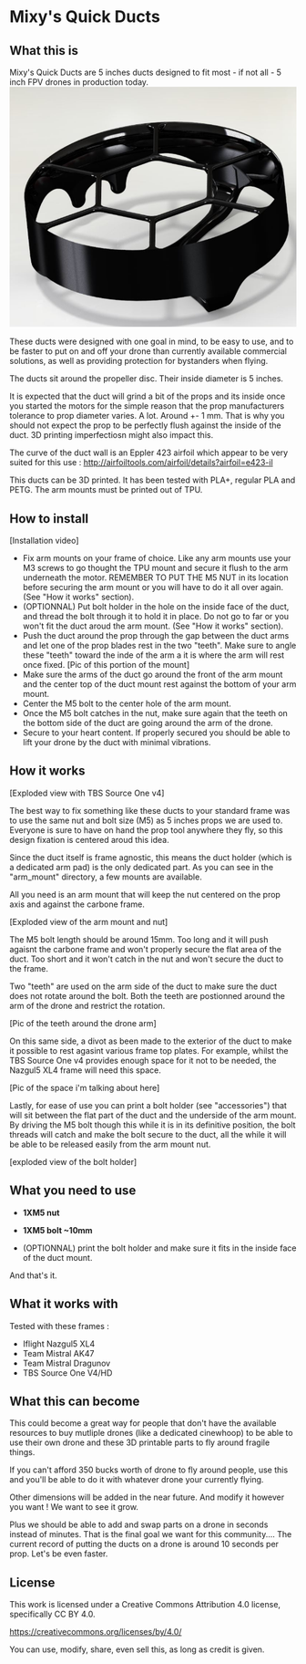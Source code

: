 # Mixy's Quick Ducts
## What this is
Mixy's Quick Ducts are 5 inches ducts designed to fit most - if not all - 5 inch FPV drones in production today.
![Alt text](pics_and_renders/duct5in_1.JPG?raw=true "Title")

These ducts were designed with one goal in mind, to be easy to use, and to be faster to put on and off your drone than currently available commercial solutions, as well as providing protection for bystanders when flying.

The ducts sit around the propeller disc. Their inside diameter is 5 inches.

It is expected that the duct will grind a bit of the props and its inside once you started the motors for the simple reason that the prop manufacturers tolerance to prop diameter varies. A lot. Around +- 1 mm. That is why you should not expect the prop to be perfectly flush against the inside of the duct.
3D printing imperfectiosn might also impact this.

The curve of the duct wall is an Eppler 423 airfoil which appear to be very suited for this use :
http://airfoiltools.com/airfoil/details?airfoil=e423-il

This ducts can be 3D printed. It has been tested with PLA+, regular PLA and PETG.
The arm mounts must be printed out of TPU.

## How to install
[Installation video]

- Fix arm mounts on your frame of choice. Like any arm mounts use your M3 screws to go thought the TPU mount and secure it flush to the arm underneath the motor. REMEMBER TO PUT THE M5 NUT in its location before securing the arm mount or you will have to do it all over again. (See "How it works" section).
- (OPTIONNAL) Put bolt holder in the hole on the inside face of the duct, and thread the bolt through it to hold it in place. Do not go to far or you won't fit the duct aroud the arm mount. (See "How it works" section).
- Push the duct around the prop through the gap between the duct arms and let one of the prop blades rest in the two "teeth". Make sure to angle these "teeth" toward the inde of the arm a it is where the arm will rest once fixed.
[Pic of this portion of the mount]
- Make sure the arms of the duct go around the front of the arm mount and the center top of the duct mount rest against the bottom of your arm mount.
- Center the M5 bolt to the center hole of the arm mount.
- Once the M5 bolt catches in the nut, make sure again that the teeth on the bottom side of the duct are going around the arm of the drone.
- Secure to your heart content. If properly secured you should be able to lift your drone by the duct with minimal vibrations.

## How it works
[Exploded view with TBS Source One v4]

The best way to fix something like these ducts to your standard frame was to use the same nut and bolt size (M5) as 5 inches props we are used to.
Everyone is sure to have on hand the prop tool anywhere they fly, so this design fixation is centered aroud this idea.

Since the duct itself is frame agnostic, this means the duct holder (which is a dedicated arm pad) is the only dedicated part.
As you can see in the "arm_mount" directory, a few mounts are available.

All you need is an arm mount that will keep the nut centered on the prop axis and against the carbone frame.

[Exploded view of the arm mount and nut]

The M5 bolt length should be around 15mm. Too long and it will push agaisnt the carbone frame and won't properly secure the flat area of the duct. Too short and it won't catch in the nut and won't secure the duct to the frame.

Two "teeth" are used on the arm side of the duct to make sure the duct does not rotate around the bolt. Both the teeth are postionned around the arm of the drone and restrict the rotation.

[Pic of the teeth around the drone arm]

On this same side, a divot as been made to the exterior of the duct to make it possible to rest agasint various frame top plates. For example, whilst the TBS Source One v4 provides enough space for it not to be needed, the Nazgul5 XL4 frame will need this space.

[Pic of the space i'm talking about here]

Lastly, for ease of use you can print a bolt holder (see "accessories") that will sit between the flat part of the duct and the underside of the arm mount. By driving the M5 bolt though this while it is in its definitive position, the bolt threads will catch and make the bolt secure to the duct, all the while it will be able to be released easily from the arm mount nut.

[exploded view of the bolt holder]

## What you need to use
- **1XM5 nut**

- **1XM5 bolt ~10mm**

- (OPTIONNAL) print the bolt holder and make sure it fits in the inside face of the duct mount.

And that's it.

## What it works with
Tested with these frames :
- Iflight Nazgul5 XL4
- Team Mistral AK47
- Team Mistral Dragunov
- TBS Source One V4/HD

## What this can become
This could become a great way for people that don't have the available resources to buy mutliple drones (like a dedicated cinewhoop) to be able to use their own drone and these 3D printable parts to fly around fragile things.

If you can't afford 350 bucks worth of drone to fly around people, use this and you'll be able to do it with whatever drone your currently flying.

Other dimensions will be added in the near future. And modify it however you want ! We want to see it grow.

Plus we should be able to add and swap parts on a drone in seconds instead of minutes. That is the final goal we want for this community.... The current record of putting the ducts on a drone is around 10 seconds per prop. Let's be even faster.

## License
This work is licensed under a Creative Commons Attribution 4.0 license, specifically CC BY 4.0.

https://creativecommons.org/licenses/by/4.0/

You can use, modify, share, even sell this, as long as credit is given.

